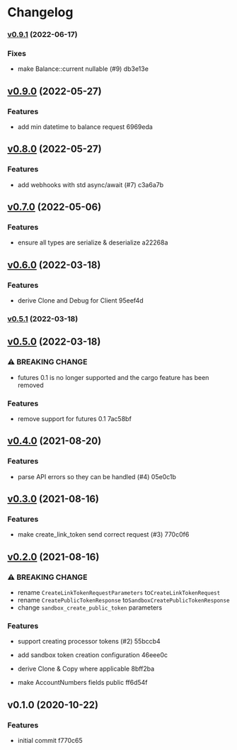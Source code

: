 # Changelog

### [v0.9.1](https://github.com/telcoin/plaid/compare/v0.9.0...v0.9.1) (2022-06-17)


### Fixes

* make Balance::current nullable (#9)
 db3e13e


## [v0.9.0](https://github.com/telcoin/plaid/compare/v0.8.0...v0.9.0) (2022-05-27)


### Features

* add min datetime to balance request
 6969eda


## [v0.8.0](https://github.com/telcoin/plaid/compare/v0.7.0...v0.8.0) (2022-05-27)


### Features

* add webhooks with std async/await (#7)
 c3a6a7b


## [v0.7.0](https://github.com/telcoin/plaid/compare/v0.6.0...v0.7.0) (2022-05-06)


### Features

* ensure all types are serialize & deserialize
 a22268a


## [v0.6.0](https://github.com/telcoin/plaid/compare/v0.5.1...v0.6.0) (2022-03-18)


### Features

* derive Clone and Debug for Client
 95eef4d


### [v0.5.1](https://github.com/telcoin/plaid/compare/v0.5.0...v0.5.1) (2022-03-18)


## [v0.5.0](https://github.com/telcoin/plaid/compare/v0.4.0...v0.5.0) (2022-03-18)

### ⚠ BREAKING CHANGE

* futures 0.1 is no longer supported and the cargo feature has been removed


### Features

* remove support for futures 0.1
 7ac58bf


## [v0.4.0](https://github.com/telcoin/plaid/compare/v0.3.0...v0.4.0) (2021-08-20)


### Features

* parse API errors so they can be handled (#4)
 05e0c1b


## [v0.3.0](https://github.com/telcoin/plaid/compare/v0.2.0...v0.3.0) (2021-08-16)


### Features

* make create_link_token send correct request (#3)
 770c0f6


## [v0.2.0](https://github.com/telcoin/plaid/compare/v0.1.0...v0.2.0) (2021-08-16)

### ⚠ BREAKING CHANGE

* rename `CreateLinkTokenRequestParameters` to`CreateLinkTokenRequest`
* rename `CreatePublicTokenResponse` to`SandboxCreatePublicTokenResponse`
* change `sandbox_create_public_token` parameters


### Features

* support creating processor tokens (#2)
 55bccb4

* add sandbox token creation configuration
 46eee0c

* derive Clone & Copy where applicable
 8bff2ba

* make AccountNumbers fields public
 ff6d54f


## v0.1.0 (2020-10-22)


### Features

* initial commit
 f770c65

